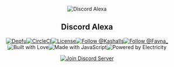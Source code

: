 <div align="center">

  <p>
<img src="https://images.discordapp.net/avatars/421879566265614337/7035b241f838c0e1de3f0ab047352d0b.png?size=512" alt="Discord Alexa"/>
<h2>Discord Alexa</h2>
  </p>

  <p>
   <a href="https://depfu.com/repos/Kashalls/DiscordAlexa"><img src="https://img.shields.io/depfu/Kashalls/DiscordAlexa.svg?style=for-the-badge" alt="Depfu" /></a><!--
--><a href="https://travis-ci.org/Kashalls/DiscordAlexa"><img src="https://img.shields.io/travis/Kashalls/DiscordAlexa.svg?style=for-the-badge" alt="CircleCI"></a><!--
--><a href="https://github.com/Kashalls/DiscordAlexa/blob/master/LICENSE.md"><img src="https://img.shields.io/github/license/Kashalls/DiscordAlexa.svg?style=for-the-badge" alt="License"></a><!--
--><a href="https://twitter.com/Kashalls"><img src="https://img.shields.io/twitter/follow/Kashalls.svg?style=for-the-badge&label=Follow" alt="Follow @Kashalls"></a><!--
--><a href="https://twitter.com/Favna_"><img src="https://img.shields.io/twitter/follow/Favna_.svg?style=for-the-badge&label=Follow" alt="Follow @Favna_"></a><!--

  </p>

<br/>

  <p>
  <img src="https://forthebadge.com/images/badges/uses-badges.svg" alt="Uses Badges"><!--
--><img src="https://forthebadge.com/images/badges/built-with-love.svg" alt="Built with Love"><!--
--><img src="https://forthebadge.com/images/badges/made-with-javascript.svg" alt="Made with JavaScript"><!--
--><img src="https://forthebadge.com/images/badges/powered-by-electricity.svg" alt="Powered by Electricity">
  </p>

  <p>
    <a href="https://discord.gg/47ux3hnt"><img src="https://canary.discordapp.com/api/guilds/444530405924798465/widget.png?style=banner2" alt="Join Discord Server"/></a>
  </p>
</div>

